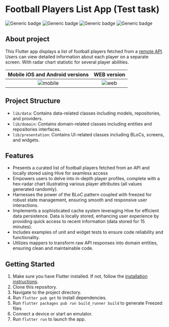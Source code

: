 # Football Players List App (Test task)

![Generic badge](https://img.shields.io/badge/flutter-blue?logo=flutter&style=for-the-badge)
![Generic badge](https://img.shields.io/badge/platform-android-34A853.svg?logo=android&style=for-the-badge)
![Generic badge](https://img.shields.io/badge/platform-ios-000000.svg?logo=ios&style=for-the-badge)
![Generic badge](https://img.shields.io/badge/platform-web-4285F4.svg?logo=googlechrome&style=for-the-badge)

## About project

This Flutter app displays a list of football players fetched from a [remote API](https://rapidapi.com/api-sports/api/api-football).
Users can view detailed information about each player on a separate screen. With radar chart statistic for several player abilities.

| Mobile iOS and Android versions | WEB version |
| :---: | :---: |
| ![mobile](https://i.imgur.com/HXnBPiP.gif) | ![web](https://i.imgur.com/ZCqMo4e.gif) |

## Project Structure
- `lib/data`: Contains data-related classes including models, repositories, and providers.
- `lib/domain`: Contains domain-related classes including entities and repositories interfaces.
- `lib/presentation`: Contains UI-related classes including BLoCs, screens, and widgets.

## Features
- Presents a curated list of football players fetched from an API and locally stored using Hive for seamless access
- Empowers users to delve into in-depth player profiles, complete with a hex-radar chart illustrating various player attributes (all values generated randomly).
- Harnesses the power of the BLoC pattern coupled with freezed for robust state management, ensuring smooth and responsive user interactions.
- Implements a sophisticated cache system leveraging Hive for efficient data persistence. Data is locally stored, enhancing user experience by providing quick access to recent information (data stored for 15 minutes).
- Includes examples of unit and widget tests to ensure code reliability and functionality.
- Utilizes mappers to transform raw API responses into domain entities, ensuring clean and maintainable code.

## Getting Started
1. Make sure you have Flutter installed. If not, follow the [installation instructions](https://flutter.dev/docs/get-started/install).
2. Clone this repository.
3. Navigate to the project directory.
4. Run `flutter pub get` to install dependencies.
5. Run `flutter packages pub run build_runner build` to generate Freezed files
6. Connect a device or start an emulator.
7. Run `flutter run` to launch the app.


